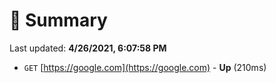 # 📖 Summary
Last updated: **4/26/2021, 6:07:58 PM**

- `GET` [https://google.com](https://google.com) - **Up** (210ms)

